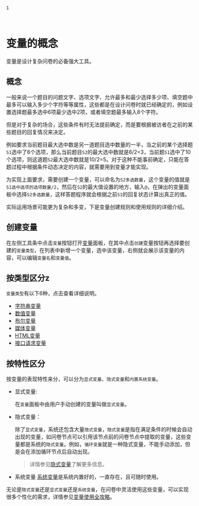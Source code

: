 ```index
1
```
```tag

```
```summary

```
# 变量的概念

变量是设计复杂问卷的必备强大工具。

## 概念
一般来说一个题目的问题文字、选项文字、允许最多和最少选择多少项、填空题中最多可以输入多少个字符等等属性，这些都是在设计问卷时就已经确定的，例如设置选择题最多选中6项最少选中2项，或者填空题最多输入8个字符。

但是对于复杂的场合，这些条件有时无法提前确定，而是要根据被访者在之前的某些题目的回复情况来决定。

例如要求当前题目最大选中数是另一道题目选中数量的一半，当之前的某个选择题`S1`选中了6个选项，那么当前题目`S2`的最大选中数就是6/2=3，当前题`S1`选中了10个选项，则这道题`S2`最大选中数就是10/2=5。对于这种不能事前确定，只能在答题过程中根据条件动态决定的内容，就需要用到变量才能实现。

为实现上面要求，需要创建一个变量，可以命名为`S2多选数量`，这个变量的值就是`S1选中选项的选项数量/2`，然后在`S2`的最大值设置的地方，输入`@`，在弹出的变量面板中选择`S2多选数量`，这样答题程序就会根据之前`S1`的回复状态计算出真正的值。

实际运用场景可能更为复杂和多变，下是变量创建规则和使用规则的详细介绍。

## 创建变量
在左侧工具条中点击`变量`按钮打开[变量](../layout/toolbar.md#变量库)面板，在其中点击`创建`变量按钮再选择要创建的`变量类型`，在列表中新增一个变量，选中该变量，右侧就会展示该变量的内容，可以编辑`变量名`和`变量值`。

## 按类型区分z
`变量类型`有以下6种，点击查看详细说明。

+ [字符串变量](./string-type.md)
+ [数值变量](./number-type.md)
+ [布尔变量](./boolean-type.md)
+ [媒体变量](./media-type.md)
+ [HTML变量](./html-type.md)
+ [接口请求变量](./request-type.md)

## 按特性区分
按变量的表现特性来分，可以分为`显式变量`、`隐式变量`和`内置系统变量`。

+ 显式变量:
  
  在`变量`面板中由用户手动创建的变量叫做`显式变量`。

+ 隐式变量：

  除了`显式变量`，系统还包含大量`隐式变量`，`隐式变量`是指在满足条件的时候会自动出现的变量，如问卷节点可以引用该节点前的问卷节点中提取的变量，这些变量都是系统的`隐式变量`。例如，`循环变量`就是一种隐式变量，不能手动添加，但是会在添加循环节点后自动出现。
  > 详情参见[隐式变量](./implicit.md)了解更多信息。

+ 系统变量
[系统变量](./build-in.md)是系统内置好的，一直存在，且可随时使用。

无论是`隐式变量`还是`显式变量`还是`系统变量`，在问卷中灵活使用这些变量，可以实现很多个性化的需求，详情参见[变量使用全攻略](./usage.md)。


